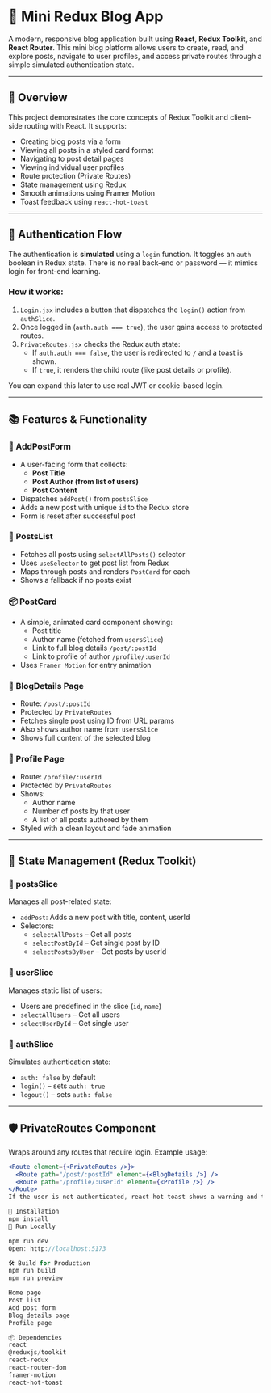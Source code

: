 # 📝 Mini Redux Blog App

A modern, responsive blog application built using **React**, **Redux Toolkit**, and **React Router**. This mini blog platform allows users to create, read, and explore posts, navigate to user profiles, and access private routes through a simple simulated authentication state.

---

## 📌 Overview

This project demonstrates the core concepts of Redux Toolkit and client-side routing with React. It supports:

- Creating blog posts via a form
- Viewing all posts in a styled card format
- Navigating to post detail pages
- Viewing individual user profiles
- Route protection (Private Routes)
- State management using Redux
- Smooth animations using Framer Motion
- Toast feedback using `react-hot-toast`

---

## 🔐 Authentication Flow

The authentication is **simulated** using a `login` function. It toggles an `auth` boolean in Redux state. There is no real back-end or password — it mimics login for front-end learning.

### How it works:

1. `Login.jsx` includes a button that dispatches the `login()` action from `authSlice`.
2. Once logged in (`auth.auth === true`), the user gains access to protected routes.
3. `PrivateRoutes.jsx` checks the Redux auth state:
   - If `auth.auth === false`, the user is redirected to `/` and a toast is shown.
   - If `true`, it renders the child route (like post details or profile).

You can expand this later to use real JWT or cookie-based login.

---

## 📚 Features & Functionality

### 📝 AddPostForm

- A user-facing form that collects:
  - **Post Title**
  - **Post Author (from list of users)**
  - **Post Content**
- Dispatches `addPost()` from `postsSlice`
- Adds a new post with unique `id` to the Redux store
- Form is reset after successful post

### 📄 PostsList

- Fetches all posts using `selectAllPosts()` selector
- Uses `useSelector` to get post list from Redux
- Maps through posts and renders `PostCard` for each
- Shows a fallback if no posts exist

### 📦 PostCard

- A simple, animated card component showing:
  - Post title
  - Author name (fetched from `usersSlice`)
  - Link to full blog details `/post/:postId`
  - Link to profile of author `/profile/:userId`
- Uses `Framer Motion` for entry animation

### 📄 BlogDetails Page

- Route: `/post/:postId`
- Protected by `PrivateRoutes`
- Fetches single post using ID from URL params
- Also shows author name from `usersSlice`
- Shows full content of the selected blog

### 👤 Profile Page

- Route: `/profile/:userId`
- Protected by `PrivateRoutes`
- Shows:
  - Author name
  - Number of posts by that user
  - A list of all posts authored by them
- Styled with a clean layout and fade animation

---

## 🧠 State Management (Redux Toolkit)

### 📌 postsSlice

Manages all post-related state:
- `addPost`: Adds a new post with title, content, userId
- Selectors:
  - `selectAllPosts` – Get all posts
  - `selectPostById` – Get single post by ID
  - `selectPostsByUser` – Get posts by userId

### 📌 userSlice

Manages static list of users:
- Users are predefined in the slice (`id`, `name`)
- `selectAllUsers` – Get all users
- `selectUserById` – Get single user

### 📌 authSlice

Simulates authentication state:
- `auth: false` by default
- `login()` – sets `auth: true`
- `logout()` – sets `auth: false`

---

## 🛡️ PrivateRoutes Component

Wraps around any routes that require login. Example usage:

```jsx
<Route element={<PrivateRoutes />}>
  <Route path="/post/:postId" element={<BlogDetails />} />
  <Route path="/profile/:userId" element={<Profile />} />
</Route>
If the user is not authenticated, react-hot-toast shows a warning and they are redirected to home /.

🔧 Installation
npm install
🧪 Run Locally

npm run dev
Open: http://localhost:5173

🛠 Build for Production
npm run build
npm run preview

Home page
Post list
Add post form
Blog details page
Profile page

📦 Dependencies
react
@reduxjs/toolkit
react-redux
react-router-dom
framer-motion
react-hot-toast

